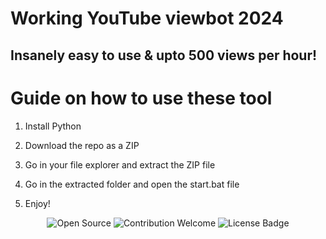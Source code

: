 # Working YouTube viewbot 2024 
  
## Insanely easy to use & upto 500 views per hour! 
  
# Guide on how to use these tool

1. Install Python  
   
2. Download the repo as a ZIP  
 
3. Go in your file explorer and extract the ZIP file
 
4. Go in the extracted folder and open the start.bat file 
 
5. Enjoy!

<p align="center">
  <img src="https://badges.frapsoft.com/os/v1/open-source.svg?v=103" alt="Open Source">
  <img src="https://img.shields.io/badge/contributions-welcome-brightgreen.svg?style=flat" alt="Contribution Welcome">
  <img src="https://img.shields.io/badge/License-GPLv3-blue.svg" alt="License Badge">  
</p>